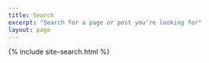 ```yaml
---
title: Search
excerpt: "Search for a page or post you're looking for"
layout: page
---
```


{% include site-search.html %}

